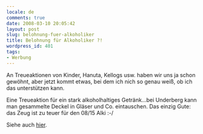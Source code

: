 ```yaml
---
locale: de
comments: true
date: 2008-03-10 20:05:42
layout: post
slug: belohnung-fuer-alkoholiker
title: Belohnung für Alkoholiker ?!
wordpress_id: 401
tags:
- Werbung
---
```


An Treueaktionen von Kinder, Hanuta, Kellogs usw. haben wir uns ja schon
gewöhnt,  aber jetzt kommt etwas, bei dem ich nich so genau weiß, ob ich das
unterstützen kann.

Eine Treueaktion für ein stark alkoholhaltiges Getränk...bei Underberg kann man
gesammelte Deckel in Gläser und Co. eintauschen. Das einzig Gute: das Zeug ist
zu teuer für den 08/15 Alki :-/

Siehe auch
[hier](https://www.underberg.com/pages/popup_scroll.php?lang=de&flash=false&imgID=&id=130).
